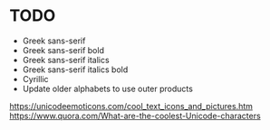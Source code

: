 # TODO

- Greek sans-serif
- Greek sans-serif bold
- Greek sans-serif italics
- Greek sans-serif italics bold
- Cyrillic
- Update older alphabets to use outer products

https://unicodeemoticons.com/cool_text_icons_and_pictures.htm
https://www.quora.com/What-are-the-coolest-Unicode-characters